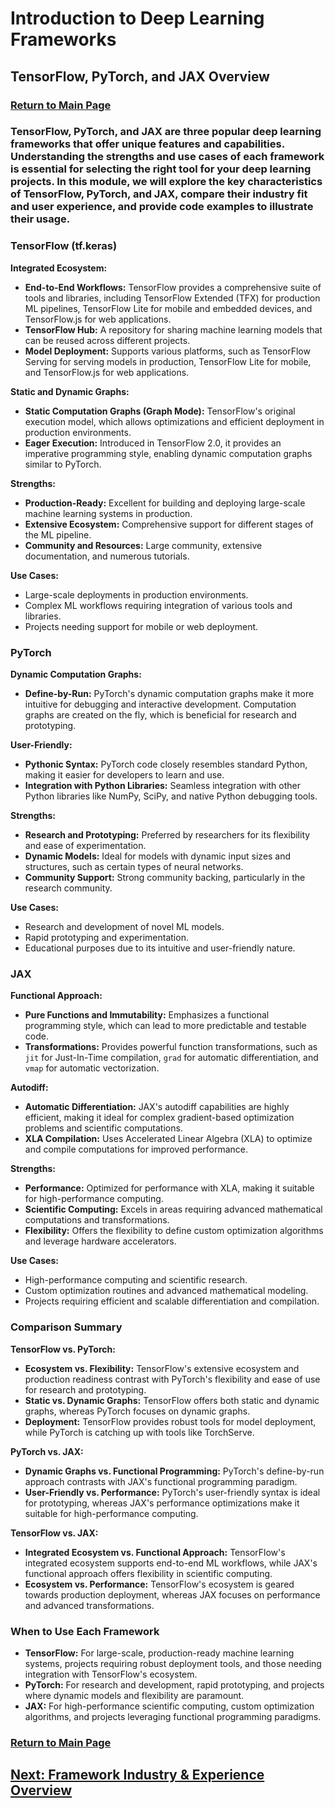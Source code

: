 
# Introduction to Deep Learning Frameworks
## TensorFlow, PyTorch, and JAX Overview


### [Return to Main Page](../README.md)

### TensorFlow, PyTorch, and JAX are three popular deep learning frameworks that offer unique features and capabilities. Understanding the strengths and use cases of each framework is essential for selecting the right tool for your deep learning projects. In this module, we will explore the key characteristics of TensorFlow, PyTorch, and JAX, compare their industry fit and user experience, and provide code examples to illustrate their usage.

### TensorFlow (tf.keras)

**Integrated Ecosystem:**
- **End-to-End Workflows:** TensorFlow provides a comprehensive suite of tools and libraries, including TensorFlow Extended (TFX) for production ML pipelines, TensorFlow Lite for mobile and embedded devices, and TensorFlow.js for web applications.
- **TensorFlow Hub:** A repository for sharing machine learning models that can be reused across different projects.
- **Model Deployment:** Supports various platforms, such as TensorFlow Serving for serving models in production, TensorFlow Lite for mobile, and TensorFlow.js for web applications.

**Static and Dynamic Graphs:**
- **Static Computation Graphs (Graph Mode):** TensorFlow's original execution model, which allows optimizations and efficient deployment in production environments.
- **Eager Execution:** Introduced in TensorFlow 2.0, it provides an imperative programming style, enabling dynamic computation graphs similar to PyTorch.

**Strengths:**
- **Production-Ready:** Excellent for building and deploying large-scale machine learning systems in production.
- **Extensive Ecosystem:** Comprehensive support for different stages of the ML pipeline.
- **Community and Resources:** Large community, extensive documentation, and numerous tutorials.

**Use Cases:**
- Large-scale deployments in production environments.
- Complex ML workflows requiring integration of various tools and libraries.
- Projects needing support for mobile or web deployment.

### PyTorch

**Dynamic Computation Graphs:**
- **Define-by-Run:** PyTorch's dynamic computation graphs make it more intuitive for debugging and interactive development. Computation graphs are created on the fly, which is beneficial for research and prototyping.

**User-Friendly:**
- **Pythonic Syntax:** PyTorch code closely resembles standard Python, making it easier for developers to learn and use.
- **Integration with Python Libraries:** Seamless integration with other Python libraries like NumPy, SciPy, and native Python debugging tools.

**Strengths:**
- **Research and Prototyping:** Preferred by researchers for its flexibility and ease of experimentation.
- **Dynamic Models:** Ideal for models with dynamic input sizes and structures, such as certain types of neural networks.
- **Community Support:** Strong community backing, particularly in the research community.

**Use Cases:**
- Research and development of novel ML models.
- Rapid prototyping and experimentation.
- Educational purposes due to its intuitive and user-friendly nature.

### JAX

**Functional Approach:**
- **Pure Functions and Immutability:** Emphasizes a functional programming style, which can lead to more predictable and testable code.
- **Transformations:** Provides powerful function transformations, such as `jit` for Just-In-Time compilation, `grad` for automatic differentiation, and `vmap` for automatic vectorization.

**Autodiff:**
- **Automatic Differentiation:** JAX's autodiff capabilities are highly efficient, making it ideal for complex gradient-based optimization problems and scientific computations.
- **XLA Compilation:** Uses Accelerated Linear Algebra (XLA) to optimize and compile computations for improved performance.

**Strengths:**
- **Performance:** Optimized for performance with XLA, making it suitable for high-performance computing.
- **Scientific Computing:** Excels in areas requiring advanced mathematical computations and transformations.
- **Flexibility:** Offers the flexibility to define custom optimization algorithms and leverage hardware accelerators.

**Use Cases:**
- High-performance computing and scientific research.
- Custom optimization routines and advanced mathematical modeling.
- Projects requiring efficient and scalable differentiation and compilation.

### Comparison Summary

**TensorFlow vs. PyTorch:**
- **Ecosystem vs. Flexibility:** TensorFlow's extensive ecosystem and production readiness contrast with PyTorch's flexibility and ease of use for research and prototyping.
- **Static vs. Dynamic Graphs:** TensorFlow offers both static and dynamic graphs, whereas PyTorch focuses on dynamic graphs.
- **Deployment:** TensorFlow provides robust tools for model deployment, while PyTorch is catching up with tools like TorchServe.

**PyTorch vs. JAX:**
- **Dynamic Graphs vs. Functional Programming:** PyTorch's define-by-run approach contrasts with JAX's functional programming paradigm.
- **User-Friendly vs. Performance:** PyTorch's user-friendly syntax is ideal for prototyping, whereas JAX's performance optimizations make it suitable for high-performance computing.

**TensorFlow vs. JAX:**
- **Integrated Ecosystem vs. Functional Approach:** TensorFlow's integrated ecosystem supports end-to-end ML workflows, while JAX's functional approach offers flexibility in scientific computing.
- **Ecosystem vs. Performance:** TensorFlow's ecosystem is geared towards production deployment, whereas JAX focuses on performance and advanced transformations.

### When to Use Each Framework

- **TensorFlow:** For large-scale, production-ready machine learning systems, projects requiring robust deployment tools, and those needing integration with TensorFlow's ecosystem.
- **PyTorch:** For research and development, rapid prototyping, and projects where dynamic models and flexibility are paramount.
- **JAX:** For high-performance scientific computing, custom optimization algorithms, and projects leveraging functional programming paradigms.

### [Return to Main Page](../README.md)
 
## [Next: Framework Industry & Experience Overview](02_framework_industry_experience.md)